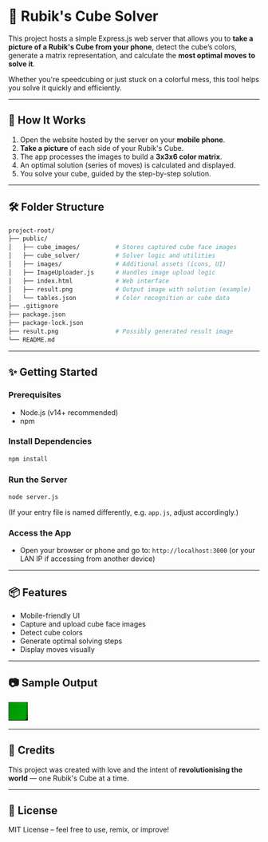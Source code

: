 # 🧊 Rubik's Cube Solver

This project hosts a simple Express.js web server that allows you to **take a picture of a Rubik's Cube from your phone**, detect the cube’s colors, generate a matrix representation, and calculate the **most optimal moves to solve it**.

Whether you're speedcubing or just stuck on a colorful mess, this tool helps you solve it quickly and efficiently.

---

## 📸 How It Works

1. Open the website hosted by the server on your **mobile phone**.
2. **Take a picture** of each side of your Rubik's Cube.
3. The app processes the images to build a **3x3x6 color matrix**.
4. An optimal solution (series of moves) is calculated and displayed.
5. You solve your cube, guided by the step-by-step solution.

---

## 🛠️ Folder Structure

```bash
project-root/
├── public/
│   ├── cube_images/          # Stores captured cube face images
│   ├── cube_solver/          # Solver logic and utilities
│   ├── images/               # Additional assets (icons, UI)
│   ├── ImageUploader.js      # Handles image upload logic
│   ├── index.html            # Web interface
│   ├── result.png            # Output image with solution (example)
│   └── tables.json           # Color recognition or cube data
├── .gitignore
├── package.json
├── package-lock.json
├── result.png                # Possibly generated result image
└── README.md
```

---

## ✨ Getting Started

### Prerequisites

* Node.js (v14+ recommended)
* npm

### Install Dependencies

```bash
npm install
```

### Run the Server

```bash
node server.js
```

(If your entry file is named differently, e.g. `app.js`, adjust accordingly.)

### Access the App

* Open your browser or phone and go to:
  `http://localhost:3000`
  (or your LAN IP if accessing from another device)

---

## 📦 Features

* Mobile-friendly UI
* Capture and upload cube face images
* Detect cube colors
* Generate optimal solving steps
* Display moves visually

---

## 📷 Sample Output

![Result](./result.png)

---

## 🧠 Credits

This project was created with love and the intent of **revolutionising the world** — one Rubik's Cube at a time.

---

## 📝 License

MIT License – feel free to use, remix, or improve!

